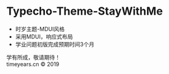 # Typecho-Theme-StayWithMe  
- 时岁主题-MDUI风格  
- 采用MDUI，响应式布局  
- 学业问题初版完成预期时间3个月  

学有所成，敬请期待！  
timeyears.cn &copy; 2019
